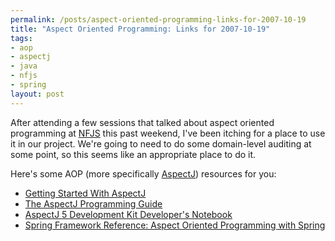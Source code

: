 ```yaml
--- 
permalink: /posts/aspect-oriented-programming-links-for-2007-10-19
title: "Aspect Oriented Programming: Links for 2007-10-19"
tags: 
- aop
- aspectj
- java
- nfjs
- spring
layout: post
---
```

After attending a few sessions that talked about aspect oriented programming at [NFJS](/blog/2007/9/17/nfjs-summary-and-thoughts-on-the-new-england-software-symposium.html) this past weekend, I've been itching for a place to use it in our project. We're going to need to do some domain-level auditing at some point, so this seems like an appropriate place to do it.

Here's some AOP (more specifically [AspectJ](http://www.eclipse.org/aspectj/)) resources for you:

 * [Getting Started With AspectJ](http://www.eclipse.org/aspectj/doc/released/progguide/starting.html)
 * [The AspectJ Programming Guide](http://www.eclipse.org/aspectj/doc/released/progguide/index.html)
 * [AspectJ 5 Development Kit Developer's Notebook](http://www.eclipse.org/aspectj/doc/released/adk15notebook/index.html)
 * [Spring Framework Reference: Aspect Oriented Programming with Spring](http://static.springframework.org/spring/docs/2.0.x/reference/aop.html)
